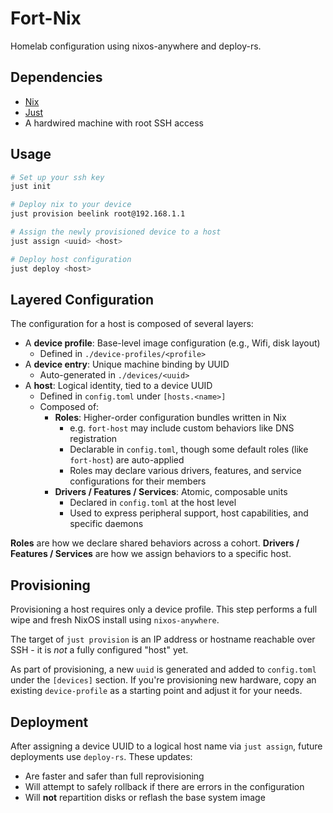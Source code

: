 # Fort-Nix

Homelab configuration using nixos-anywhere and deploy-rs.

## Dependencies
* [Nix](https://nixos.org/)
* [Just](https://github.com/casey/just)
* A hardwired machine with root SSH access

## Usage

```sh
# Set up your ssh key
just init

# Deploy nix to your device
just provision beelink root@192.168.1.1

# Assign the newly provisioned device to a host
just assign <uuid> <host>

# Deploy host configuration
just deploy <host>
```

## Layered Configuration

The configuration for a host is composed of several layers:

- A **device profile**: Base-level image configuration (e.g., Wifi, disk layout)
    - Defined in `./device-profiles/<profile>`
- A **device entry**: Unique machine binding by UUID
    - Auto-generated in `./devices/<uuid>`
- A **host**: Logical identity, tied to a device UUID
    - Defined in `config.toml` under `[hosts.<name>]`
    - Composed of:
        - **Roles**: Higher-order configuration bundles written in Nix
            - e.g. `fort-host` may include custom behaviors like DNS registration
            - Declarable in `config.toml`, though some default roles (like `fort-host`) are auto-applied
            - Roles may declare various drivers, features, and service configurations for their members
        - **Drivers / Features / Services**: Atomic, composable units
            - Declared in `config.toml` at the host level
            - Used to express peripheral support, host capabilities, and specific daemons

**Roles** are how we declare shared behaviors across a cohort.
**Drivers / Features / Services** are how we assign behaviors to a specific host.

## Provisioning

Provisioning a host requires only a device profile. This step performs a full wipe and fresh NixOS install using `nixos-anywhere`.

The target of `just provision` is an IP address or hostname reachable over SSH - it is _not_ a fully configured "host" yet.

As part of provisioning, a new `uuid` is generated and added to `config.toml`
under the `[devices]` section. If you're provisioning new hardware, copy an
existing `device-profile` as a starting point and adjust it for your needs.

## Deployment

After assigning a device UUID to a logical host name via `just assign`, future deployments use `deploy-rs`. These updates:

- Are faster and safer than full reprovisioning
- Will attempt to safely rollback if there are errors in the configuration
- Will **not** repartition disks or reflash the base system image
